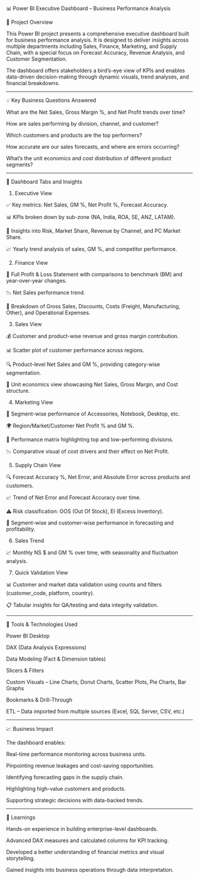📊 Power BI Executive Dashboard – Business Performance Analysis

📝 Project Overview

This Power BI project presents a comprehensive executive dashboard built for business performance analysis. It is designed to deliver insights across multiple departments including Sales, Finance, Marketing, and Supply Chain, with a special focus on Forecast Accuracy, Revenue Analysis, and Customer Segmentation.

The dashboard offers stakeholders a bird’s-eye view of KPIs and enables data-driven decision-making through dynamic visuals, trend analyses, and financial breakdowns.


---

💡 Key Business Questions Answered

What are the Net Sales, Gross Margin %, and Net Profit trends over time?

How are sales performing by division, channel, and customer?

Which customers and products are the top performers?

How accurate are our sales forecasts, and where are errors occurring?

What’s the unit economics and cost distribution of different product segments?



---

📌 Dashboard Tabs and Insights

1. Executive View

✅ Key metrics: Net Sales, GM %, Net Profit %, Forecast Accuracy.

📊 KPIs broken down by sub-zone (NA, India, ROA, SE, ANZ, LATAM).

🧠 Insights into Risk, Market Share, Revenue by Channel, and PC Market Share.

📈 Yearly trend analysis of sales, GM %, and competitor performance.


2. Finance View

📄 Full Profit & Loss Statement with comparisons to benchmark (BM) and year-over-year changes.

📉 Net Sales performance trend.

📌 Breakdown of Gross Sales, Discounts, Costs (Freight, Manufacturing, Other), and Operational Expenses.


3. Sales View

💰 Customer and product-wise revenue and gross margin contribution.

📊 Scatter plot of customer performance across regions.

🔍 Product-level Net Sales and GM %, providing category-wise segmentation.

💸 Unit economics view showcasing Net Sales, Gross Margin, and Cost structure.


4. Marketing View

🧩 Segment-wise performance of Accessories, Notebook, Desktop, etc.

🌍 Region/Market/Customer Net Profit % and GM %.

🔎 Performance matrix highlighting top and low-performing divisions.

📉 Comparative visual of cost drivers and their effect on Net Profit.


5. Supply Chain View

🔍 Forecast Accuracy %, Net Error, and Absolute Error across products and customers.

📈 Trend of Net Error and Forecast Accuracy over time.

⚠ Risk classification: OOS (Out Of Stock), EI (Excess Inventory).

🎯 Segment-wise and customer-wise performance in forecasting and profitability.


6. Sales Trend

📈 Monthly NS $ and GM % over time, with seasonality and fluctuation analysis.


7. Quick Validation View

📊 Customer and market data validation using counts and filters (customer_code, platform, country).

📋 Tabular insights for QA/testing and data integrity validation.



---

🧰 Tools & Technologies Used

Power BI Desktop

DAX (Data Analysis Expressions)

Data Modeling (Fact & Dimension tables)

Slicers & Filters

Custom Visuals – Line Charts, Donut Charts, Scatter Plots, Pie Charts, Bar Graphs

Bookmarks & Drill-Through

ETL – Data imported from multiple sources (Excel, SQL Server, CSV, etc.)



---

📈 Business Impact

The dashboard enables:

Real-time performance monitoring across business units.

Pinpointing revenue leakages and cost-saving opportunities.

Identifying forecasting gaps in the supply chain.

Highlighting high-value customers and products.

Supporting strategic decisions with data-backed trends.



---

🧠 Learnings

Hands-on experience in building enterprise-level dashboards.

Advanced DAX measures and calculated columns for KPI tracking.

Developed a better understanding of financial metrics and visual storytelling.

Gained insights into business operations through data interpretation.
